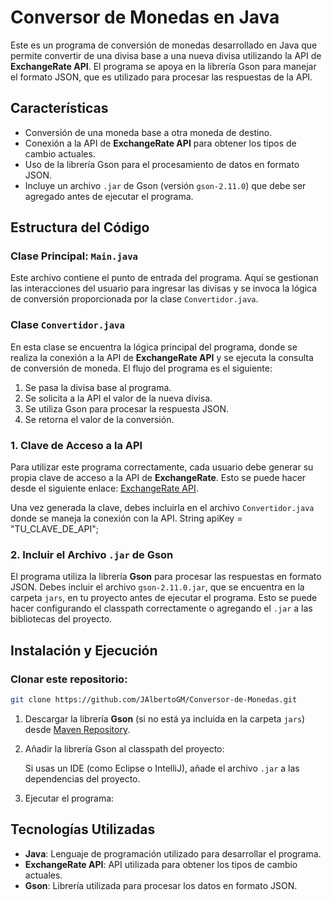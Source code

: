 # Conversor de Monedas en Java

Este es un programa de conversión de monedas desarrollado en Java que permite convertir de una divisa base a una nueva divisa utilizando la API de **ExchangeRate API**. El programa se apoya en la librería Gson para manejar el formato JSON, que es utilizado para procesar las respuestas de la API.

## Características

- Conversión de una moneda base a otra moneda de destino.
- Conexión a la API de **ExchangeRate API** para obtener los tipos de cambio actuales.
- Uso de la librería Gson para el procesamiento de datos en formato JSON.
- Incluye un archivo `.jar` de Gson (versión `gson-2.11.0`) que debe ser agregado antes de ejecutar el programa.

## Estructura del Código

### Clase Principal: `Main.java`

Este archivo contiene el punto de entrada del programa. Aquí se gestionan las interacciones del usuario para ingresar las divisas y se invoca la lógica de conversión proporcionada por la clase `Convertidor.java`.

### Clase `Convertidor.java`

En esta clase se encuentra la lógica principal del programa, donde se realiza la conexión a la API de **ExchangeRate API** y se ejecuta la consulta de conversión de moneda. El flujo del programa es el siguiente:

1. Se pasa la divisa base al programa.
2. Se solicita a la API el valor de la nueva divisa.
3. Se utiliza Gson para procesar la respuesta JSON.
4. Se retorna el valor de la conversión.

### 1. Clave de Acceso a la API
Para utilizar este programa correctamente, cada usuario debe generar su propia clave de acceso a la API de **ExchangeRate**. Esto se puede hacer desde el siguiente enlace: [ExchangeRate API](https://www.exchangerate-api.com/).

Una vez generada la clave, debes incluirla en el archivo `Convertidor.java` donde se maneja la conexión con la API.
String apiKey = "TU_CLAVE_DE_API";

### 2. Incluir el Archivo `.jar` de Gson

El programa utiliza la librería **Gson** para procesar las respuestas en formato JSON. Debes incluir el archivo `gson-2.11.0.jar`, que se encuentra en la carpeta `jars`, en tu proyecto antes de ejecutar el programa. Esto se puede hacer configurando el classpath correctamente o agregando el `.jar` a las bibliotecas del proyecto.

## Instalación y Ejecución

### Clonar este repositorio:

```bash
git clone https://github.com/JAlbertoGM/Conversor-de-Monedas.git
```
1. Descargar la librería **Gson** (si no está ya incluida en la carpeta `jars`) desde [Maven Repository](https://mvnrepository.com/artifact/com.google.code.gson/gson).

2. Añadir la librería Gson al classpath del proyecto:

   Si usas un IDE (como Eclipse o IntelliJ), añade el archivo `.jar` a las dependencias del proyecto.

3. Ejecutar el programa:

## Tecnologías Utilizadas

- **Java**: Lenguaje de programación utilizado para desarrollar el programa.
- **ExchangeRate API**: API utilizada para obtener los tipos de cambio actuales.
- **Gson**: Librería utilizada para procesar los datos en formato JSON.


